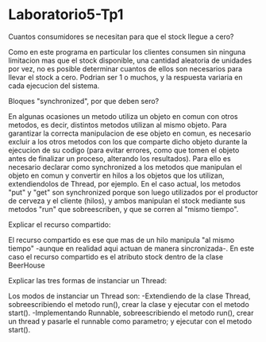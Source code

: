 # Laboratorio5-Tp1

Cuantos consumidores se necesitan para que el stock llegue a cero?

Como en este programa en particular los clientes consumen sin ninguna limitacion mas que el stock disponible, 
una cantidad aleatoria de unidades por vez, no es posible determinar cuantos de ellos son necesarios para llevar el stock a cero.
Podrian ser 1 o muchos, y la respuesta variaria en cada ejecucion del sistema.

Bloques "synchronized", por que deben sero?

En algunas ocasiones un metodo utiliza un objeto en comun con otros metodos, es decir, distintos metodos utilizan al mismo objeto. 
Para garantizar la correcta manipulacion de ese objeto en comun, es necesario excluir a los otros metodos
con los que comparte dicho objeto durante la ejecucion de su codigo (para evitar errores, como que tomen el objeto antes de finalizar
un proceso, alterando los resultados). Para ello es necesario declarar como synchronized a los metodos que manipulan el objeto en comun
y convertir en hilos a los objetos que los utilizan, extendiendolos de Thread, por ejemplo.
En el caso actual, los metodos "put" y "get" son synchronized porque son luego utilizados por el productor de cerveza y 
el cliente (hilos), y ambos manipulan el stock mediante sus metodos "run" que sobreescriben, y que se corren al "mismo tiempo".

Explicar el recurso compartido:

El recurso compartido es ese que mas de un hilo manipula "al mismo tiempo" -aunque en realidad aqui actuan de manera sincronizada-.
En este caso el recurso compartido es el atributo stock dentro de la clase BeerHouse    

Explicar las tres formas de instanciar un Thread:

Los modos de instanciar un Thread son:
    -Extendiendo de la clase Thread, sobreescribiendo el metodo run(), crear
    la clase y ejecutar con el metodo start().
    -Implementando Runnable, sobreescribiendo el metodo run(), crear un thread y pasarle
    el runnable como parametro; y ejecutar con el metodo start().




